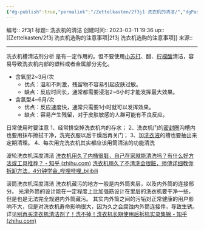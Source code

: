 ```yaml
---
{"dg-publish":true,"permalink":"/Zettelkasten/2f3j1 洗衣机的清洁/","dgPassFrontmatter":true}
---
```


编号:: 2f3j1
标题:: 洗衣机的清洁
创建时间:: 2023-03-11 19:36
up:: [[Zettelkasten/2f3j 洗衣机选购的注意事项\|2f3j 洗衣机选购的注意事项]]
来源:: 

---

洗衣机槽清洁剂分析
是有一定作用的。但不要使用[小苏打](https://www.zhihu.com/search?q=%E5%B0%8F%E8%8B%8F%E6%89%93&search_source=Entity&hybrid_search_source=Entity&hybrid_search_extra=%7B%22sourceType%22%3A%22answer%22%2C%22sourceId%22%3A1898807149%7D)、醋、[柠檬酸](https://www.zhihu.com/search?q=%E6%9F%A0%E6%AA%AC%E9%85%B8&search_source=Entity&hybrid_search_source=Entity&hybrid_search_extra=%7B%22sourceType%22%3A%22answer%22%2C%22sourceId%22%3A1898807149%7D)清洁，容易导致洗衣机内部的塑料或者金属部分劣化。
- 含氧型2~3月/次
	- 优点：温和不刺激，残留物不容易引起皮肤过敏。
	- 缺点：反应时间长，通常都需要浸泡2~6小时才能发挥最大效果。
- 含氯型4~6月/次
	- 优点：反应速度快，通常只需要1小时就可以发挥效果。
	- 缺点：容易产生残留，对于皮肤敏感的人群可能有不良反应。

日常使用时要注意
1、经常排空掉洗衣机内的存水；
2、洗衣机门的[密封圈](https://www.zhihu.com/search?q=%E5%AF%86%E5%B0%81%E5%9C%88&search_source=Entity&hybrid_search_source=Entity&hybrid_search_extra=%7B%22sourceType%22%3A%22answer%22%2C%22sourceId%22%3A1898807149%7D)沟槽内也要用抹布擦拭干净，洗完衣服以后干燥后再关门；
3、加[洗衣液](https://www.zhihu.com/search?q=%E6%B4%97%E8%A1%A3%E6%B6%B2&search_source=Entity&hybrid_search_source=Entity&hybrid_search_extra=%7B%22sourceType%22%3A%22answer%22%2C%22sourceId%22%3A1898807149%7D)的槽也要抽出来定期清理。
4、每次用完洗衣机其实都应该用筒清洁的功能清洗

波轮洗衣机深度清洁
[洗衣机用久了内桶很脏，自己在家就能清洗吗？有什么好方法或工具推荐？ - 知乎 (zhihu.com)](https://www.zhihu.com/question/58143422/answer/2133789947)
[洗衣机用久了不清洗会很脏，师傅详细教你拆卸方法，4分钟学会_哔哩哔哩_bilibili](https://www.bilibili.com/video/BV1sh411J7Ja/?vd_source=bcf798ace50733030b9c7e1fb6a3a349)

滚筒洗衣机深度清洁
洗衣机藏污的地方一般是内外筒夹层，以及内外筒的连接部分。
光滑外筒的设计能在一定程度上比加强筋设计在里层的洗衣机要干净一些，但是也是无法完全规避内外筒藏污。
其实内外筒之间的污垢对正常健康的用户影响不大，但是对洗衣机寿命影响很大，因为久之会腐蚀内外筒连接件，导致生锈。详见[别再买洗衣机清洁剂了！洗不掉！洗衣机长期使用后拆机实录集锦 - 知乎 (zhihu.com)](https://zhuanlan.zhihu.com/p/549170489)